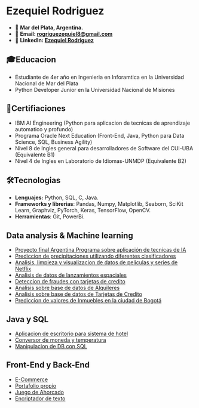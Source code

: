 # Ezequiel Rodriguez 

* 📌 **Mar del Plata, Argentina.**
* 📩 **Email: rogriguezequiel8@gmail.com**
* 🔵 **LinkedIn: [Ezequiel Rodriguez](https://www.linkedin.com/in/ezequiel-rodriguez-8b0a4923b/)**

## 🎓Educacion
* Estudiante de 4er año en Ingenieria en Inforamtica en la Universidad Nacional de Mar del Plata
* Python Developer Junior en la Universidad Nacional de Misiones

## 📃Certifiaciones
* IBM AI Engineering (Python para aplicacion de tecnicas de aprendizaje automatico y profundo)
* Programa Oracle Next Education (Front-End, Java, Python para Data Science, SQL, Business Agility)
* Nivel 8 de Ingles general para desarrolladores de Software del CUI-UBA (Equivalente B1)
* Nivel 4 de Ingles en Laboratorio de Idiomas-UNMDP (Equivalente B2) 

## 🛠Tecnologias
* **Lenguajes:** Python, SQL, C, Java.
* **Frameworks y librerias**: Pandas, Numpy, Matplotlib, Seaborn, SciKit Learn, Graphviz, PyTorch, Keras, TensorFlow, OpenCV.
* **Herramientas**: Git, PowerBi.

## Data analysis & Machine learning

* [Proyecto final Argentina Programa sobre aplicación de tecnicas de IA](https://github.com/rodriquiel/Trabajo_Final_IA)
* [Prediccion de precipitaciones utilizando diferentes clasificadores](https://github.com/rodriquiel/Prediccion_Lluvia/tree/main)
* [Analisis, limpieza y visualizacion de datos de peliculas y series de Netflix](https://github.com/rodriquiel/NetflixDataAnalysis/tree/main)
* [Analisis de datos de lanzamientos espaciales](https://github.com/rodriquiel/LaunchesDataAnalysis/tree/main)
* [Deteccion de fraudes con tarjetas de credito](https://github.com/rodriquiel/DeteccionFraudeTarjetas/tree/main)
* [Analisis sobre base de datos de Alquileres](https://github.com/rodriquiel/Analisis_DB_Alquileres)
* [Analisis sobre base de datos de Tarjetas de Credito](https://github.com/rodriquiel/Analisis_DB_Tarjetas_Credito)
* [Prediccion de valores de Inmuebles en la ciudad de Bogotá](https://github.com/rodriquiel/Inmersion_Datos)

## Java y SQL

* [Aplicacion de escritorio para sistema de hotel](https://github.com/rodriquiel/Sisitema-Hotel-Java)
* [Conversor de moneda y temperatura](https://github.com/rodriquiel/Conversor-de-Moneda)
* [Manipulacion de DB con SQL](https://github.com/rodriquiel/manipulacion_datos_SQL)


## Front-End y Back-End

* [E-Commerce](https://github.com/rodriquiel/ECommerceAlura)
* [Portafolio propio](https://github.com/rodriquiel/portafolio)
* [Juego de Ahorcado](https://github.com/rodriquiel/JuegoAhorcadoAlura)
* [Encriptador de texto](https://github.com/rodriquiel/EncriptadorDeTexto)



<!--
**rodriquiel/rodriquiel** is a ✨ _special_ ✨ repository because its `README.md` (this file) appears on your GitHub profile.

Here are some ideas to get you started:

- 🔭 I’m currently working on ...
- 🌱 I’m currently learning ...
- 👯 I’m looking to collaborate on ...
- 🤔 I’m looking for help with ...
- 💬 Ask me about ...
- 📫 How to reach me: ...
- 😄 Pronouns: ...
- ⚡ Fun fact: ...
-->
